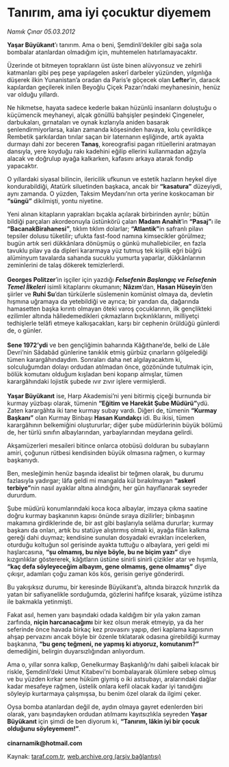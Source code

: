 # Tanırım, ama iyi çocuktur diyemem

*Namık Çınar 05.03.2012*

<div class="yazi"><p><b>Yaşar Büyükanıt</b>’ı tanırım. Ama o beni, Şemdinli’dekiler gibi sağa sola bombalar atanlardan olmadığım için, muhtemelen hatırlamayacaktır.</p>
<p>Üzerinde ot bitmeyen toprakların üst üste binen alüvyonsuz ve zehirli katmanları gibi peş peşe yapılagelen askerî darbeler yüzünden, yılgınlığa düşerek ilkin Yunanistan’a oradan da Paris’e göçecek olan <b>Lefter</b>’in, daracık kapılardan geçilerek inilen Beyoğlu Çiçek Pazarı’ndaki meyhanesinin, henüz var olduğu yıllardı.</p>
<p>Ne hikmetse, hayata sadece kederle bakan hüzünlü insanların doluştuğu o küçümencik meyhaneyi, alçak gönüllü bahşişler peşindeki Çingeneler, darbukaları, gırnataları ve oynak kızlarıyla aniden basarak şenlendirmiyorlarsa, kalan zamanda köşesinden havaya, kolu çevrildikçe Rembetik şarkılardan tınılar saçan bir laternanın eşliğinde, artık ayakta durmayı dahi zor beceren <b>Tanaş</b>, koreografisi pagan ritüellerini aratmayan dansıyla, yere koyduğu rakı kadehini eğilip ellerini kullanmadan ağzıyla alacak ve doğrulup ayağa kalkarken, kafasını arkaya atarak fondip yapacaktır.</p>
<p>O yıllardaki siyasal bilincin, ilericilik ufkunun ve estetik hazların heykel diye kondurabildiği, Atatürk siluetinden başkaca, ancak bir <b>“kasatura”</b> düzeyiydi, aynı zamanda. O yüzden, Taksim Meydanı’nın orta yerine koskocaman bir <b>“süngü”</b> dikilmişti, yontu niyetine.</p>
<p>Yeni alınan kitapların yaprakları bıçakla açılarak birbirinden ayrılır; bütün bildiği parçaları akordeonuyla üstünkörü çalan <b>Madam Anahit</b>’in <b>“Pasaj”</b>ı ile <b>“BacanakBirahanesi”</b>, tıklım tıklım dolarlar; <b>“Atlantik”</b>in safranlı pilavı tepsiler dolusu tüketilir; ufukta fast-food namına kimsecikler görülmez; bugün artık seri dükkânlara dönüşmüş o günkü muhallebiciler, en fazla tavuklu pilav ya da dipleri kararmaya yüz tutmuş tek kişilik eğri büğrü alüminyum tavalarda sahanda sucuklu yumurta yaparlar, dükkânlarının zeminlerini de talaş dökerek temizlerlerdi.<br/><br/><b>Georges Politzer</b>’in işçiler için yazdığı <b><i>Felsefenin Başlangıç ve Felsefenin Temel İlkeleri</i></b> isimli kitaplarını okumanın; <b>Nâzım</b>’dan, <b>Hasan Hüseyin</b>’den şiirler ve <b>Ruhi Su</b>’dan türkülerle süslemenin komünist olmaya da, devletin hışmına uğramaya da yetebildiği ve ayrıca; bir yandan da, dağarında hamasetten başka kırıntı olmayan öteki varoş çocuklarının, ilk gençlikteki ezilimler altında hâlledemedikleri çıkmazların bıçkınlıklarını, milliyetçi tedhişlerle telâfi etmeye kalkışacakları, karşı bir cephenin örüldüğü günlerdi de, o günler.<br/><br/><b>Sene 1972’ydi</b> ve ben gençliğimin baharında Kâğıthane’de, belki de Lâle Devri’nin Sâdabâd günlerine tanıklık etmiş gürbüz çınarların gölgelediği tümen karargâhındaydım. Sonraları daha net algılayacaktım ki, solculuğumdan dolayı ordudan atılmadan önce, gözönünde tutulmak için, bölük komutanı olduğum kışladan beni koparıp almışlar, tümen karargâhındaki lojistik şubede ıvır zıvır işlere vermişlerdi.<br/><br/><b>Yaşar Büyükanıt</b> ise, Harp Akademisi’ni yeni bitirmiş çiçeği burnunda bir kurmay yüzbaşı olarak, tümenin <b>“Eğitim ve Harekât Şube Müdürü”</b>ydü. Zaten karargâhta iki tane kurmay subay vardı. Diğeri de, tümenin <b>“Kurmay Başkanı”</b> olan Kurmay Binbaşı <b>Hasan Kundakçı</b> idi. Bu ikisi, tümen karargâhının belkemiğini oluştururlar; diğer şube müdürlerinin büyük bölümü de, her türlü sınıfın albaylarından, yarbaylarından meydana gelirdi.</p>
<p>Akşamüzerleri mesaileri bitince onlarca otobüsü dolduran bu subayların amiri, çoğunun rütbesi kendisinden büyük olmasına rağmen, o kurmay başkanıydı.</p>
<p>Ben, mesleğimin henüz başında idealist bir teğmen olarak, bu durumu fazlasıyla yadırgar; lâfa geldi mi mangalda kül bırakılmayan <b>“askerî terbiye”</b>nin nasıl ayaklar altına alındığını, her gün hayıflanarak seyreder dururdum.</p>
<p>Şube müdürü konumlarındaki koca koca albaylar, imzaya çıkma saatine doğru kurmay başkanının kapısı önünde sıraya dizilirler; binbaşının makamına girdiklerinde de, bir ast gibi başlarıyla selâma dururlar; kurmay başkanı da onları, artık bu statüye alıştırmış olmalı ki, ayağa filân kalkma gereği dahi duymaz; kendisine sunulan dosyadaki evrakları incelerken, oturduğu koltuğun sol gerisinde ayakta tuttuğu o albaylara, yeri geldi mi haşlarcasına, <b>“şu olmamış, bu niye böyle, bu ne biçim yazı” </b>diye kızgınlıklar göstererek, kâğıtların üstüne sinirli sinirli çizikler atar ve hışımla, <b>“kaç defa söyleyeceğim albayım, gene olmamış, gene olmamış”</b> diye çıkışır, adamları çoğu zaman kös kös, gerisin geriye gönderirdi.</p>
<p>Bu yakışıksız durumu, bir keresinde Büyükanıt’a, altında birazcık hınzırlık da yatan bir safiyanelikle sorduğumda, gözlerini hafifçe kısarak, yüzüme istihza ile bakmakla yetinmişti.</p>
<p>Fakat asıl, hemen yanı başındaki odada kaldığım bir yıla yakın zaman zarfında, <b>niçin harcanacağımı</b> bir kez olsun merak etmeyip, ya da her seferinde önce havada birkaç kez provasını yapıp, deri kaplama kapısının ahşap pervazını ancak böyle bir özenle tıklatarak odasına girebildiği kurmay başkanına, <b>“bu genç teğmeni, ne yapmış ki atıyoruz, komutanım?”</b> demediğini, belirgin duyarsızlığından anlıyordum.</p>
<p>Ama o, yıllar sonra kalkıp, Genelkurmay Başkanlığı’nı dahi şaibeli kılacak bir riskle, Şemdinli’deki Umut Kitabevi’ni bombalayarak ölümlere sebep olmuş ve bu yüzden kırkar sene hüküm giymiş o iki astsubayı, aralarındaki dağlar kadar mesafeye rağmen, üstelik onlara kefil olacak kadar iyi tanıdığını söyleyip kurtarmaya çalışmışsa, bu benim özel olarak da ilgimi çeker.</p>
<p>Oysa bomba atanlardan değil de, aydın olmaya gayret edenlerden biri olarak, yanı başındayken ordudan atılmamı kayıtsızlıkla seyreden <b>Yaşar Büyükanıt</b> için şimdi de ben diyorum ki, <b>“Tanırım, lâkin iyi bir çocuk olduğunu söyleyemem!”</b>.<br/><br/><b>cinarnamik@hotmail.com</b></p>
</div>

Kaynak: [taraf.com.tr](http://www.taraf.com.tr/namik-cinar/makale-tanirim-ama-iyi-cocuktur-diyemem.htm), [web.archive.org (arşiv bağlantısı)](http://web.archive.org/web/20130623180124/http://www.taraf.com.tr/namik-cinar/makale-tanirim-ama-iyi-cocuktur-diyemem.htm)
